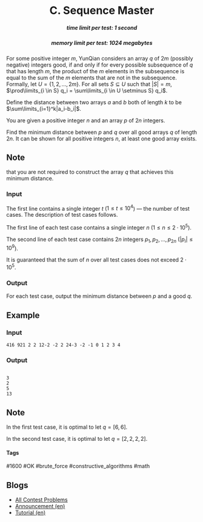 <h1 style='text-align: center;'> C. Sequence Master</h1>

<h5 style='text-align: center;'>time limit per test: 1 second</h5>
<h5 style='text-align: center;'>memory limit per test: 1024 megabytes</h5>

For some positive integer $m$, YunQian considers an array $q$ of $2m$ (possibly negative) integers good, if and only if for every possible subsequence of $q$ that has length $m$, the product of the $m$ elements in the subsequence is equal to the sum of the $m$ elements that are not in the subsequence. Formally, let $U=\{1,2,\ldots,2m\}$. For all sets $S \subseteq U$ such that $|S|=m$, $\prod\limits_{i \in S} q_i = \sum\limits_{i \in U \setminus S} q_i$.

Define the distance between two arrays $a$ and $b$ both of length $k$ to be $\sum\limits_{i=1}^k|a_i-b_i|$.

You are given a positive integer $n$ and an array $p$ of $2n$ integers.

Find the minimum distance between $p$ and $q$ over all good arrays $q$ of length $2n$. It can be shown for all positive integers $n$, at least one good array exists. 
## Note

 that you are not required to construct the array $q$ that achieves this minimum distance.

### Input

The first line contains a single integer $t$ ($1\le t\le 10^4$) — the number of test cases. The description of test cases follows.

The first line of each test case contains a single integer $n$ ($1\le n\le 2\cdot10^5$).

The second line of each test case contains $2n$ integers $p_1, p_2, \ldots, p_{2n}$ ($|p_i| \le 10^9$).

It is guaranteed that the sum of $n$ over all test cases does not exceed $2\cdot 10^5$.

### Output

For each test case, output the minimum distance between $p$ and a good $q$.

## Example

### Input


```text
416 921 2 2 12-2 -2 2 24-3 -2 -1 0 1 2 3 4
```
### Output

```text

3
2
5
13

```
## Note

In the first test case, it is optimal to let $q=[6,6]$.

In the second test case, it is optimal to let $q=[2,2,2,2]$.



#### Tags 

#1600 #OK #brute_force #constructive_algorithms #math 

## Blogs
- [All Contest Problems](../Codeforces_Round_858_(Div._2).md)
- [Announcement (en)](../blogs/Announcement_(en).md)
- [Tutorial (en)](../blogs/Tutorial_(en).md)
